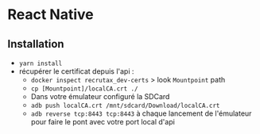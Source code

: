 # React Native

## Installation
 - `yarn install`
 - récupérer le certificat depuis l'api :
   - `docker inspect recrutax_dev-certs` > look `Mountpoint` path
   - `cp [Mountpoint]/localCA.crt ./`
   - Dans votre émulateur configuré la SDCard
   - `adb push localCA.crt /mnt/sdcard/Download/localCA.crt`
   - `adb reverse tcp:8443 tcp:8443` à chaque lancement de l'émulateur pour faire le pont avec votre port local d'api